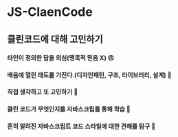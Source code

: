 # JS-ClaenCode

## 클린코드에 대해 고민하기

#### 타인이 정의한 답을 의심(맹목적 믿음 X) 😣

#### 배움에 열린 태도를 가진다.(디자인패턴, 구조, 라이브러리, 설계) 🙂

#### 직접 생각하고 또 고민하기 🙏

#### 클린 코드가 무엇인지를 자바스크립를 통해 학습 🧠

#### 흔히 알려진 자바스크립트 코드 스타일에 대한 견해를 탐구 💪
